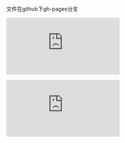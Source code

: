 文件在github下gh-pages分支

![会动的蛇snake_move](https://github.com/kaijietti/kjtti-homework/blob/gh-pages/snake_move.c)

![贪吃蛇snake_move](https://github.com/kaijietti/kjtti-homework/blob/gh-pages/snake_eat.c)